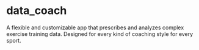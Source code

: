 # data_coach
A flexible and customizable app that prescribes and analyzes complex exercise training data. Designed for every kind of coaching style for every sport.
